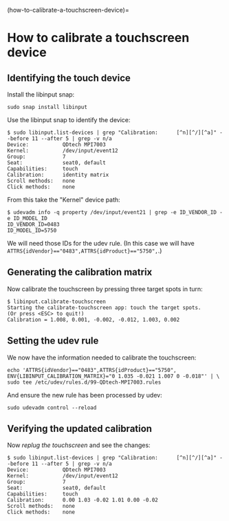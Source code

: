 (how-to-calibrate-a-touchscreen-device)=

# How to calibrate a touchscreen device

## Identifying the touch device

Install the libinput snap:

```shell
sudo snap install libinput
```

Use the libinput snap to identify the device:

```shell
$ sudo libinput.list-devices | grep "Calibration:      [^n][^/][^a]" --before 11 --after 5 | grep -v n/a
Device:           QDtech MPI7003
Kernel:           /dev/input/event12
Group:            7
Seat:             seat0, default
Capabilities:     touch
Calibration:      identity matrix
Scroll methods:   none
Click methods:    none
```

From this take the "Kernel" device path:

```shell
$ udevadm info -q property /dev/input/event21 | grep -e ID_VENDOR_ID -e ID_MODEL_ID
ID_VENDOR_ID=0483
ID_MODEL_ID=5750
```

We will need those IDs for the udev rule. (In this case we will have `ATTRS{idVendor}=="0483",ATTRS{idProduct}=="5750",`.)

## Generating the calibration matrix

Now calibrate the touchscreen by pressing three target spots in turn:

```shell
$ libinput.calibrate-touchscreen
Starting the calibrate-touchscreen app: touch the target spots.
(Or press <ESC> to quit!)
Calibration = 1.008, 0.001, -0.002, -0.012, 1.003, 0.002
```

## Setting the udev rule

We now have the information needed to calibrate the touchscreen:

```shell
echo 'ATTRS{idVendor}=="0483",ATTRS{idProduct}=="5750", ENV{LIBINPUT_CALIBRATION_MATRIX}="0 1.035 -0.021 1.007 0 -0.018"' | \
sudo tee /etc/udev/rules.d/99-QDtech-MPI7003.rules
```

And ensure the new rule has been processed by udev:

```shell
sudo udevadm control --reload
```

## Verifying the updated calibration

Now _replug the touchscreen_ and see the changes:

```shell
$ sudo libinput.list-devices | grep "Calibration:      [^n][^/][^a]" --before 11 --after 5 | grep -v n/a
Device:           QDtech MPI7003
Kernel:           /dev/input/event12
Group:            7
Seat:             seat0, default
Capabilities:     touch
Calibration:      0.00 1.03 -0.02 1.01 0.00 -0.02
Scroll methods:   none
Click methods:    none
```
